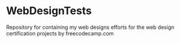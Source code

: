 # WebDesignTests

Repository for containing my web designs efforts for the web design certification projects by freecodecamp.com

